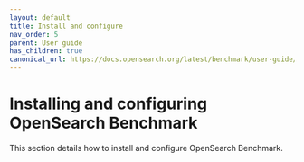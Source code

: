 ```yaml
---
layout: default
title: Install and configure
nav_order: 5
parent: User guide
has_children: true
canonical_url: https://docs.opensearch.org/latest/benchmark/user-guide/install-and-configure/index/
---
```


# Installing and configuring OpenSearch Benchmark 

This section details how to install and configure OpenSearch Benchmark.

